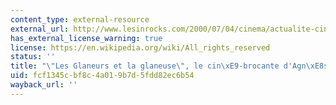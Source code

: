 ```yaml
---
content_type: external-resource
external_url: http://www.lesinrocks.com/2000/07/04/cinema/actualite-cinema/les-glaneurs-et-la-glaneuse-le-cine-brocante-dagnes-varda-11219696/
has_external_license_warning: true
license: https://en.wikipedia.org/wiki/All_rights_reserved
status: ''
title: "\"Les Glaneurs et la glaneuse\", le cin\xE9-brocante d'Agn\xE8s Varda"
uid: fcf1345c-bf8c-4a01-9b7d-5fdd82ec6b54
wayback_url: ''
---
```

